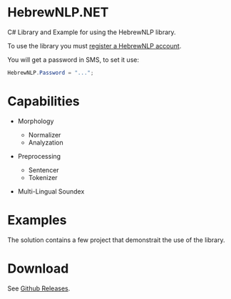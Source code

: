 # HebrewNLP.NET
C# Library and Example for using the HebrewNLP library.

To use the library you must [register a HebrewNLP account](http://hebrew-nlp.co.il/registration).

You will get a password in SMS, to set it use:
```cs
HebrewNLP.Password = "...";
```

# Capabilities 
- Morphology
	- Normalizer
	- Analyzation

- Preprocessing
	- Sentencer
	- Tokenizer
	
- Multi-Lingual Soundex

# Examples

The solution contains a few project that demonstrait the use of the library.

# Download

See [Github Releases](https://github.com/HebrewNLP/HebrewNLP.NET/releases/tag/1.3.0).
